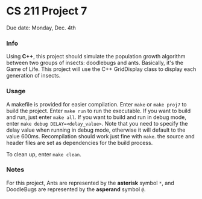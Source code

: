 # CS 211 Project 7

Due date: Monday, Dec. 4th

### Info
Using **C++**, this project should simulate the population growth algorithm between two groups of insects: doodlebugs and ants. Basically, it's the Game of Life. This project will use the C++ GridDisplay class to display each generation of insects.

### Usage
A makefile is provided for easier compilation. Enter `make` or `make proj7` to build the project. Enter `make run` to run the executable. If you want to build and run, just enter `make all`. If you want to build and run in debug mode, enter `make debug DELAY=<delay_value>`. Note that you need to specify the delay value when running in debug mode, otherwise it will default to the value 600ms.
Recompilation should work just fine with `make`. the source and header files are set as dependencies for the build process.

To clean up, enter `make clean`.

### Notes
For this project, Ants are represented by the **asterisk** symbol `*`, and DoodleBugs are represented by the **asperand** symbol `@`. 